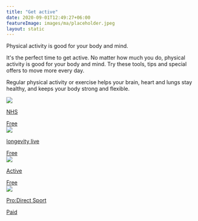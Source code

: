 ```yaml
---
title: "Get active"
date: 2020-09-01T12:49:27+06:00
featureImage: images/ma/placeholder.jpeg
layout: static
---
```


Physical activity is good for your body and mind.

It's the perfect time to get active. No matter how much you do, physical activity is good for your body and mind. Try these tools, tips and special offers to move more every day.

Regular physical activity or exercise helps your brain, heart and lungs stay healthy, and keeps your body strong and flexible.

<a class="ma-link" href="https://www.nhs.uk/better-health/get-active/"><div class="ma-card"><div class="ma-icon"><img src ="/images/icon-check.png"/></div><div class="ma-name"><p>NHS</p></div><div class="ma-paid-text"><span>Free</span></div></div></a><a class="ma-link" href="https://longevitylive.com/anti-aging/reasons-always-take-stairs-2020-2/"><div class="ma-card"><div class="ma-icon"><img src ="/images/icon-check.png"/></div><div class="ma-name"><p>longevity live</p></div><div class="ma-paid-text"><span>Free</span></div></div></a><a class="ma-link" href="https://www.active.com/fitness/articles/5-fun-activities-to-help-you-get-fit"><div class="ma-card"><div class="ma-icon"><img src ="/images/icon-check.png"/></div><div class="ma-name"><p>Active</p></div><div class="ma-paid-text"><span>Free</span></div></div></a><a class="ma-link" href="https://www.awin1.com/cread.php?awinmid=6667&awinaffid=1198638&ued=https%3A%2F%2Fwww.prodirectsport.com%2Frunning%2F"><div class="ma-card"><div class="ma-icon"><img src ="/images/icon-pound.png"/></div><div class="ma-name"><p>Pro:Direct Sport</p></div><div class="ma-paid-text"><span>Paid</span></div></div></a>  

<br/><br/>






